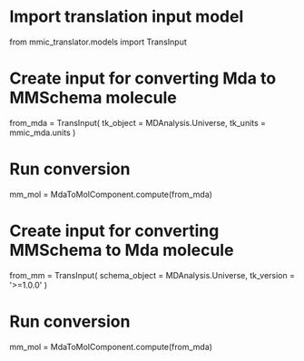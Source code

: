 # Import translation input model
from mmic_translator.models import TransInput

# Create input for converting Mda to MMSchema molecule
from_mda = TransInput(
        tk_object = MDAnalysis.Universe,
        tk_units = mmic_mda.units
)

# Run conversion
mm_mol = MdaToMolComponent.compute(from_mda)

# Create input for converting MMSchema to Mda molecule
from_mm = TransInput(
        schema_object = MDAnalysis.Universe,
        tk_version = '>=1.0.0'
)

# Run conversion
mm_mol = MdaToMolComponent.compute(from_mda)